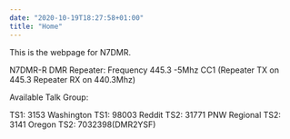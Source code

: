 ```yaml
---
date: "2020-10-19T18:27:58+01:00"
title: "Home"
---
```




This is the webpage for N7DMR.

N7DMR-R DMR Repeater:
Frequency 445.3 -5Mhz CC1 (Repeater TX on 445.3 Repeater RX on 440.3Mhz)

Available Talk Group:

TS1: 3153 Washington
TS1: 98003 Reddit
TS2: 31771 PNW Regional
TS2: 3141 Oregon
TS2: 7032398(DMR2YSF)
